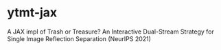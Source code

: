 # ytmt-jax
A JAX impl of Trash or Treasure? An Interactive Dual-Stream Strategy for Single Image Reflection Separation (NeurIPS 2021)
